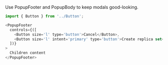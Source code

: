 Use PopupFooter and PopupBody to keep modals good-looking.

```js
import { Button } from '../Button';

<PopupFooter
  controls={([
    <Button size='l' type='button'>Cancel</Button>,
    <Button size='l' intent='primary' type='button'>Create replica set</Button>
  ])}
>
  Children content
</PopupFooter>
```